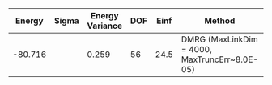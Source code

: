 | Energy  | Sigma | Energy Variance | DOF | Einf | Method                                        | Reference |
|---------|-------|-----------------|-----|------|-----------------------------------------------|-----------|
| -80.716 |       | 0.259           | 56  | 24.5 | DMRG (MaxLinkDim = 4000, MaxTruncErr~8.0E-05) | [code](https://github.com/varbench/methods/blob/main/programs/dmrg_itensors_hubbard/rectangular-4x16_64_PO_28_2.jl) |
